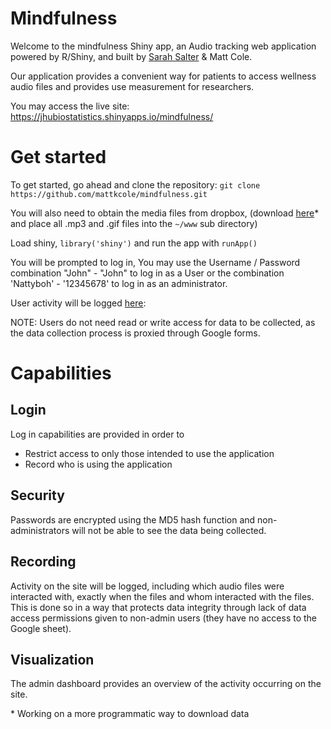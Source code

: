 # Mindfulness

Welcome to the mindfulness Shiny app, an Audio tracking web application powered by R/Shiny, and built by [Sarah Salter](https://github.com/sarahsalter) & Matt Cole.
 

Our application provides a convenient way for patients to access wellness audio files and provides use measurement for researchers. 

You may access the live site: https://jhubiostatistics.shinyapps.io/mindfulness/

# Get started

To get started, go ahead and clone the repository: `git clone https://github.com/mattkcole/mindfulness.git`


You will also need to obtain the media files from dropbox, (download [here](https://www.dropbox.com/sh/fbmgp84m8wohkev/AACOnzNsbsI1kNxT63L5m6Dya?dl=0)* and place all .mp3 and .gif files into the `~/www` sub directory)

Load shiny, `library('shiny')` and run the app with `runApp()`

You will be prompted to log in,
You may use the Username / Password combination "John" - "John" to log in as a User or the combination 'Nattyboh' - '12345678' to log in as an administrator. 

User activity will be logged [here](https://docs.google.com/spreadsheets/d/13WjhTKefPh821hn7Cr00rCyD3kXWwjRsjsYCqcjzDp8/edit?usp=sharing):

NOTE: Users do not need read or write access for data to be collected, as the data collection process is proxied through Google forms.

# Capabilities 

## Login

Log in capabilities are provided in order to
* Restrict access to only those intended to use the application
* Record who is using the application

## Security


Passwords are encrypted using the MD5 hash function and non-administrators will not be able to see the data being collected.


## Recording

Activity on the site will be logged, including which audio files were interacted with, exactly when the files and whom interacted with the files. This is done so in a way that protects data integrity through lack of data access permissions given to non-admin users (they have no access to the Google sheet).

## Visualization

The admin dashboard provides an overview of the activity occurring on the site.






\* Working on a more programmatic way to download data




